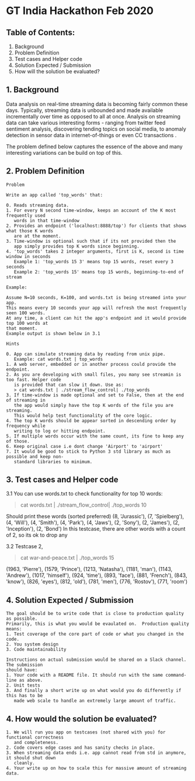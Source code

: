 # GT India Hackathon Feb 2020

## Table of Contents:
1. Background
2. Problem Definition
3. Test cases and Helper code
4. Solution Expected / Submission
5. How will the solution be evaluated?

## 1. Background

Data analysis on real-time streaming data is becoming fairly common these days. 
Typically, streaming data is unbounded and made available incrementally over time 
as opposed to all at once. Analysis on streaming data can take various interesting forms - 
ranging from twitter feed sentiment analysis, discovering tending topics on social media, 
to anomaly detection in sensor data in internet-of-things or even CC transactions .

The problem defined below captures the essence of the above and many interesting variations
can be build on top of this. 

## 2. Problem Definition

`Problem`

	Write an app called 'top_words' that:
	
	0. Reads streaming data.
	1. For every N second time-window, keeps an account of the K most frequently used 
	   words in that time-window
	2. Provides an endpoint ('localhost:8888/top') for clients that shows what those K words 
	   are at the moment.
	3. Time-window is optional such that if its not provided then the
	   app simply provides top K words since beginning. 
	4. 'top_words' takes 2 integer arguments, first is K, second is time window in seconds
	   Example 1: 'top_words 15 3' means top 15 words, reset every 3 seconds   
	   Example 2: 'top_words 15' means top 15 words, beginning-to-end of stream   
   
`Example:`
   
    Assume N=10 seconds, K=100, and words.txt is being streamed into your app.
    This means every 10 seconds your app will refresh the most frequently seen 100 words.
    At any time, a client can hit the app's endpoint and it would provide top 100 words at
    that moment.
    Example output is shown below in 3.1 
     
`Hints`

    0. App can simulate streaming data by reading from unix pipe. 
       Example: cat words.txt | top_words 
    1. A web server, embedded or in another process could provide the endpoint. 
    2. As you are developing with small files, you many see streamin is too fast. Helper code
       is provided that can slow it down. Use as:
       > cat words.txt | ./stream_flow_control| ./top_words
    3. If time-window is made optional and set to False, then at the end of streaming in 
       the app would simply have the top K words of the file you are streaming. 
       This would help test functionality of the core logic. 
    4. The top K words should be appear sorted in descending order by frequency while 
       writing to log or hitting endpoint. 
    5. If multiple words occur with the same count, its fine to keep any of those.
    6. Keep original case i.e dont change 'Airport' to 'airport' 
    7. It would be good to stick to Python 3 std library as much as possible and keep non-
       standard libraries to minimum.  

       
## 3. Test cases and Helper code

3.1  You can use words.txt to check functionality for top 10 words:
   > cat words.txt | ./stream_flow_control| ./top_words 10

Should print these words (sorted preferred)
   (8, 'Jurassic'), (7, 'Spielberg'), (4, 'Will'), (4, 'Smith'), 
   (4, 'Park'), (4, 'Jaws'), (2, 'Sony'), (2, 'James'), (2, 'Inception'), 
   (2, 'Bond')
   In this testcase, there are other words with a count of 2, so its ok to drop any 

3.2 Testcase 2, 
> cat war-and-peace.txt | ./top_words 15

(1963, 'Pierre'), (1579, 'Prince'), (1213, 'Natasha'), (1181, 'man'), 
(1143, 'Andrew'), (1017, 'himself'), (924, 'time'), (893, 'face'), 
(881, 'French'), (843, 'know'), (826, 'eyes'), (812, 'old'), (781, 'men'), 
(776, 'Rostov'), (771, 'room')
## 4. Solution Expected / Submission

```
The goal should be to write code that is close to production quality as possible. 
Primarily, this is what you would be evaulated on.  Production quality means:
1. Test coverage of the core part of code or what you changed in the code.
2. You system design
3. Code maintainability

Instructions on actual submission would be shared on a Slack channel. The submission
should have:
1. Your code with a README file. It should run with the same command-line as above.
2. Unit tests
3. And finally a short write up on what would you do differently if this has to be
   made web scale to handle an extremely large amount of traffic. 
```
## 4. How would the solution be evaluated?
```
1. We will run you app on testcases (not shared with you) for functional correctness 
   and completeness.
2. Code covers edge cases and has sanity checks in place.
3. When streaming data ends i.e. app cannot read from std in anymore, it should shut down
   cleanly.
4. Your write up on how to scale this for massive amount of streaming data.
```